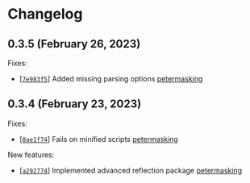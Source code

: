 
# Changelog

## 0.3.5 (February 26, 2023)

Fixes:
- \[[`7e983f5`](https://github.com/MaskingTechnology/jitar/commit/7e983f5)] Added missing parsing options [petermasking](https://github.com/MaskingTechnology/jitar/pull/180)

## 0.3.4 (February 23, 2023)

Fixes:
- \[[`8ae1f74`](https://github.com/MaskingTechnology/jitar/commit/8ae1f74)] Fails on minified scripts [petermasking](https://github.com/MaskingTechnology/jitar/pull/169)

New features:
- \[[`a292774`](https://github.com/MaskingTechnology/jitar/commit/a292774)] Implemented advanced reflection package [petermasking](https://github.com/MaskingTechnology/jitar/pull/161)

